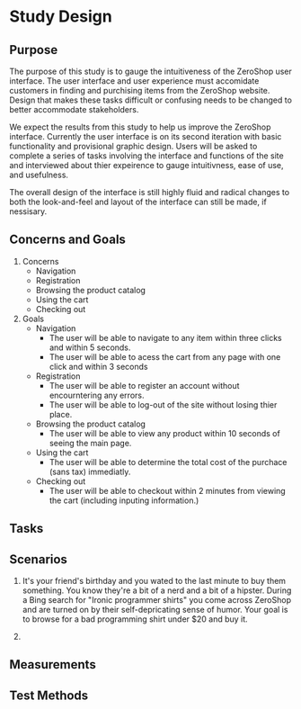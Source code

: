 
Study Design
============

Purpose
-------

The purpose of this study is to gauge the intuitiveness of the ZeroShop user interface. The user interface and user experience must accomidate customers in finding and purchising items from the ZeroShop website. Design that makes these tasks difficult or confusing needs to be changed to better accommodate stakeholders.

We expect the results from this study to help us improve the ZeroShop interface. Currently the user interface is on its second iteration with basic functionality and provisional graphic design. Users will be asked to complete a series of tasks involving the interface and functions of the site and interviewed about thier expeirence to gauge intuitivness, ease of use, and usefulness.

The overall design of the interface is still highly fluid and radical changes to both the look-and-feel and layout of the interface can still be made, if nessisary.

Concerns and Goals
------------------

1. Concerns
	+ Navigation
	+ Registration
	+ Browsing the product catalog
	+ Using the cart
	+ Checking out
2. Goals
	+ Navigation
		* The user will be able to navigate to any item within three clicks and within 5 seconds.
		* The user will be able to acess the cart from any page with one click and within 3 seconds
	+ Registration
		* The user will be able to register an account without encourntering any errors.
		* The user will be able to log-out of the site without losing thier place.
	+ Browsing the product catalog
		* The user will be able to view any product within 10 seconds of seeing the main page.
	+ Using the cart
		* The user will be able to determine the total cost of the purchace (sans tax) immediatly.
	+ Checking out
		* The user will be able to checkout within 2 minutes from viewing the cart (including inputing information.)

Tasks
-----
	

Scenarios
---------

1. It's your friend's birthday and you wated to the last minute to buy them something. You know they're a bit of a nerd and a bit of a hipster. During a Bing search for "Ironic programmer shirts" you come across ZeroShop and are turned on by their self-depricating sense of humor. Your goal is to browse for a bad programming shirt under $20 and buy it.

2. 

Measurements
------------

Test Methods
------------


